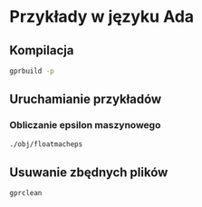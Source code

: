 # Przykłady w języku Ada

## Kompilacja

```bash
gprbuild -p
```
## Uruchamianie przykładów

### Obliczanie epsilon maszynowego

```bash
./obj/floatmacheps
```

## Usuwanie zbędnych plików

```bash
gprclean
```
